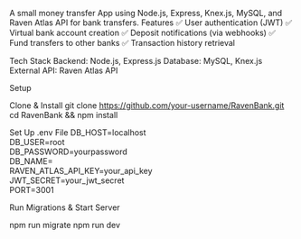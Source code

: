 
A small money transfer App using Node.js, Express, Knex.js, MySQL, and Raven Atlas API for bank transfers.
Features
✅ User authentication (JWT)
✅ Virtual bank account creation
✅ Deposit notifications (via webhooks)
✅ Fund transfers to other banks
✅ Transaction history retrieval

Tech Stack
Backend: Node.js, Express.js
Database: MySQL, Knex.js
External API: Raven Atlas API

Setup

Clone & Install
git clone https://github.com/your-username/RavenBank.git
cd RavenBank && npm install


Set Up .env File
DB_HOST=localhost  
DB_USER=root  
DB_PASSWORD=yourpassword  
DB_NAME=  
RAVEN_ATLAS_API_KEY=your_api_key  
JWT_SECRET=your_jwt_secret  
PORT=3001  

Run Migrations & Start Server

npm run migrate
npm run dev
